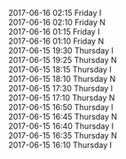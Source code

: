2017-06-16 02:15 Friday  I  
2017-06-16 02:10 Friday  N  
2017-06-16 01:15 Friday  I  
2017-06-16 01:10 Friday  N  
2017-06-15 19:30 Thursday  I  
2017-06-15 19:25 Thursday  N  
2017-06-15 18:15 Thursday  I  
2017-06-15 18:10 Thursday  N  
2017-06-15 17:30 Thursday  I  
2017-06-15 17:10 Thursday  N  
2017-06-15 16:50 Thursday  I  
2017-06-15 16:45 Thursday  N  
2017-06-15 16:40 Thursday  I  
2017-06-15 16:35 Thursday  N  
2017-06-15 16:10 Thursday  I  
